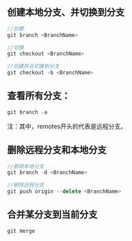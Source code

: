 ## 创建本地分支、并切换到分支

``` javascript
//创建
git branch <BranchName>

//切换
git checkout <BranchName>

//创建并且切换到分支
git checkout -b <BranchName>

```

## 查看所有分支：
```javascript
git branch -a
```

注：其中，remotes开头的代表是远程分支。

## 删除远程分支和本地分支  

```javascript
//删除本地分支
git branch -d <BranchName>

//删除远程分支
git push origin --delete <BranchName>
```
 
## 合并某分支到当前分支   
```javascript
git merge
```

